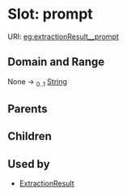 
# Slot: prompt




URI: [eg:extractionResult__prompt](http://w3id.org/ontogpt/environmental-metagenome/extractionResult__prompt)


## Domain and Range

None &#8594;  <sub>0..1</sub> [String](types/String.md)

## Parents


## Children


## Used by

 * [ExtractionResult](ExtractionResult.md)
